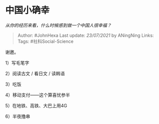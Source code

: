 # 中国小确幸
*从你的经历来看，什么时候感到做一个中国人很幸福？*

> Author: #JohnHexa
Last update: *23/07/2021* by ANingNing
Links:
Tags:  #社科Social-Science



谢邀。

1）写毛笔字

2）阅读古文 / 看日文 / 读韩语

3）吃饭

4）移动支付——这个算喜忧参半

5）在地铁、高铁、大巴上用4G

6）半夜撸串



